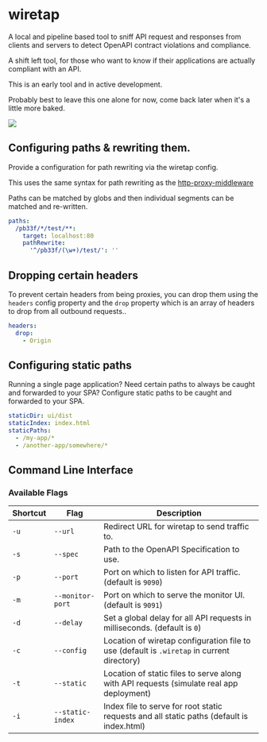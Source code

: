 # wiretap


A local and pipeline based tool to sniff API request and responses from clients and servers
to detect OpenAPI contract violations and compliance.

A shift left tool, for those who want to know if their applications
are actually compliant with an API.

This is an early tool and in active development.

Probably best to leave this one alone for now, come back later
when it's a little more baked.


![](https://github.com/pb33f/wiretap/blob/main/.github/assets/wiretap-preview.gif)

## Configuring paths & rewriting them. 

Provide a configuration for path rewriting via the wiretap config.

This uses the same syntax for path rewriting as the [http-proxy-middleware](https://github.com/chimurai/http-proxy-middleware)

Paths can be matched by globs and then individual segments can be matched and re-written.

```yaml
paths:
  /pb33f/*/test/**:
    target: localhost:80
    pathRewrite:
      '^/pb33f/(\w+)/test/': ''
```

## Dropping certain headers

To prevent certain headers from being proxies, you can drop them using the `headers` config property and the `drop` property
which is an array of headers to drop from all outbound requests..

```yaml
headers:
  drop:
    - Origin
```    

## Configuring static paths

Running a single page application? Need certain paths to always be caught and forwarded to your SPA? Configure
static paths to be caught and forwarded to your SPA.

```yaml
staticDir: ui/dist
staticIndex: index.html
staticPaths:
  - /my-app/*
  - /another-app/somewhere/*
```

## Command Line Interface

### Available Flags

| Shortcut | Flag             | Description                                                                                |
|----------|------------------|--------------------------------------------------------------------------------------------|
| `-u`     | `--url`          | Redirect URL for wiretap to send traffic to.                                               |
| `-s`     | `--spec`         | Path to the OpenAPI Specification to use.                                                  |
| `-p`     | `--port`         | Port on which to listen for API traffic. (default is `9090`)                               |
| `-m`     | `--monitor-port` | Port on which to serve the monitor UI. (default is `9091`)                                 |
| `-d`     | `--delay`        | Set a global delay for all API requests in milliseconds. (default is `0`)                  |
| `-c`     | `--config`       | Location of wiretap configuration file to use (default is `.wiretap` in current directory) |
| `-t`     | `--static`       | Location of static files to serve along with API requests (simulate real app deployment)   |
| `-i`     | `--static-index` | Index file to serve for root static requests and all static paths (default is index.html)  |
